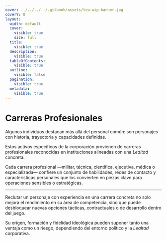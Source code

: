 ```yaml
---
cover: ../../../../.gitbook/assets/tcw-wip-banner.jpg
coverY: 0
layout:
  width: default
  cover:
    visible: true
    size: full
  title:
    visible: true
  description:
    visible: true
  tableOfContents:
    visible: true
  outline:
    visible: false
  pagination:
    visible: true
  metadata:
    visible: true
---
```


# Carreras Profesionales

Algunos individuos destacan más allá del personal común: son personajes con historia, trayectoria y capacidades definidas.

Estos activos específicos de la corporación provienen de carreras profesionales reconocidas en instituciones alineadas con una _Lealtad_ concreta.

Cada carrera profesional —militar, técnica, científica, ejecutiva, médica o especializada— confiere un conjunto de habilidades, redes de contacto y características personales que los convierten en piezas clave para operaciones sensibles o estratégicas.

***

Reclutar un personaje con experiencia en una carrera concreta no solo mejora el rendimiento en su área de competencia, sino que puede desbloquear nuevas opciones tácticas, contractuales o de desarrollo dentro del juego.

Su origen, formación y fidelidad ideológica pueden suponer tanto una ventaja como un riesgo, dependiendo del entorno político y la _Lealtad_ corporativa.
